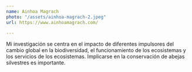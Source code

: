 ```yaml
---
name: Ainhoa Magrach
photo: "/assets/ainhoa-magrach-2.jpeg"
url: https://www.ainhoamagrach.com/

---
```

Mi investigación se centra en el impacto de diferentes impulsores del cambio global en la biodiversidad, el funcionamiento de los ecosistemas y los servicios de los ecosistemas. Implicarse en la conservación de abejas silvestres es importante.